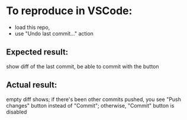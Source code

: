 # To reproduce in VSCode:

- load this repo,
- use "Undo last commit..." action

## Expected result:
show diff of the last commit, be able to commit with the button

## Actual result:
empty diff shows; if there's been other commits pushed,
you see "Push changes" button instead of "Commit"; otherwise,
"Commit" button is disabled

